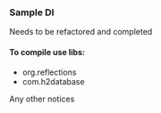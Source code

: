 ### Sample DI

Needs to be refactored and completed

#### To compile use libs:

 - org.reflections
 - com.h2database

Any other notices